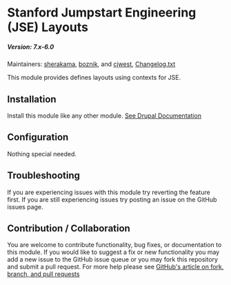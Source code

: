 # Stanford Jumpstart Engineering (JSE) Layouts
##### Version: 7.x-6.0

Maintainers: [sherakama](https://github.com/sherakama), [boznik](https://github.com/boznik), and [cjwest](https://github.com/cjwest),
[Changelog.txt](CHANGELOG.txt)

This module provides defines layouts using contexts for JSE.


Installation
---

Install this module like any other module. [See Drupal Documentation](https://drupal.org/documentation/install/modules-themes/modules-7)

Configuration
---

Nothing special needed.

Troubleshooting
---

If you are experiencing issues with this module try reverting the feature first. If you are still experiencing issues try posting an issue on the GitHub issues page.

Contribution / Collaboration
---

You are welcome to contribute functionality, bug fixes, or documentation to this module. If you would like to suggest a fix or new functionality you may add a new issue to the GitHub issue queue or you may fork this repository and submit a pull request. For more help please see [GitHub's article on fork, branch, and pull requests](https://help.github.com/articles/using-pull-requests)
